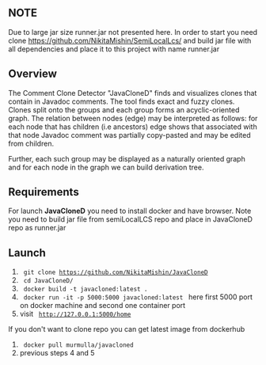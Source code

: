 ## NOTE
Due to large jar size runner.jar not presented here.
In order to start you need clone https://github.com/NikitaMishin/SemiLocalLcs/ and build jar file with all dependencies and place it to this project with name runner.jar

## Overview
  <p>The Comment Clone Detector "JavaCloneD" finds and visualizes clones that contain in Javadoc comments.
        The tool finds exact and fuzzy clones. Clones split onto the groups and each group forms an acyclic-oriented
        graph.
        The relation between nodes (edge) may be interpreted as follows:
        for each node that has children (i.e ancestors) edge shows that associated with that node Javadoc comment was
        partially copy-pasted and may be edited from children.</p>
        <p>
        Further, each such group may be displayed as a naturally oriented graph and for each node in the graph we can
        build derivation tree.</p>

## Requirements
For launch **JavaCloneD** you need to install docker and have browser.
Note you need to build jar file from semiLocalLCS repo and place in JavaCloneD repo as runner.jar

## Launch
1) <code> git clone https://github.com/NikitaMishin/JavaCloneD </code> 
2) <code> cd JavaCloneD/ </code>
3) <code> docker build -t  javacloned:latest . </code>
4) <code> docker run -it -p 5000:5000 javacloned:latest </code> here first 5000 port on docker machine and second one container port 
5) visit <code> http://127.0.0.1:5000/home </code>

If you don't want to clone repo you can get latest image from dockerhub
 1) <code> docker pull murmulla/javacloned </code>
 2) previous steps 4 and 5
